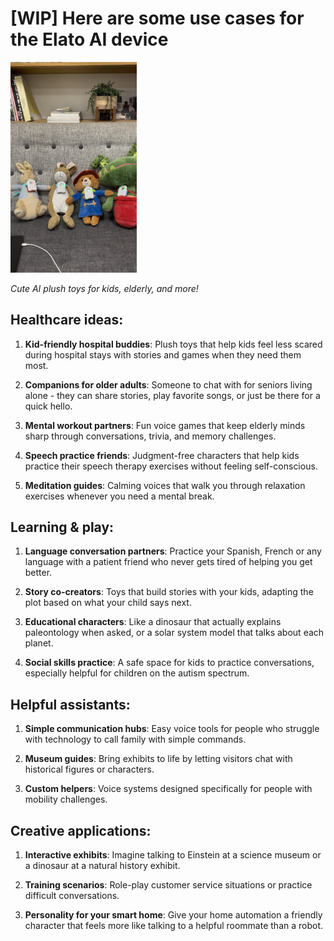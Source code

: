 # [WIP] Here are some use cases for the Elato AI device

<img src="./../assets/usecases.png" alt="Build Custom AI Toys" width="40%">

*Cute AI plush toys for kids, elderly, and more!*

## Healthcare ideas:

1. **Kid-friendly hospital buddies**: Plush toys that help kids feel less scared during hospital stays with stories and games when they need them most.

2. **Companions for older adults**: Someone to chat with for seniors living alone - they can share stories, play favorite songs, or just be there for a quick hello.

3. **Mental workout partners**: Fun voice games that keep elderly minds sharp through conversations, trivia, and memory challenges.

4. **Speech practice friends**: Judgment-free characters that help kids practice their speech therapy exercises without feeling self-conscious.

5. **Meditation guides**: Calming voices that walk you through relaxation exercises whenever you need a mental break.

## Learning & play:

1. **Language conversation partners**: Practice your Spanish, French or any language with a patient friend who never gets tired of helping you get better.

2. **Story co-creators**: Toys that build stories with your kids, adapting the plot based on what your child says next.

3. **Educational characters**: Like a dinosaur that actually explains paleontology when asked, or a solar system model that talks about each planet.

4. **Social skills practice**: A safe space for kids to practice conversations, especially helpful for children on the autism spectrum.

## Helpful assistants:

1. **Simple communication hubs**: Easy voice tools for people who struggle with technology to call family with simple commands.

2. **Museum guides**: Bring exhibits to life by letting visitors chat with historical figures or characters.

3. **Custom helpers**: Voice systems designed specifically for people with mobility challenges.

## Creative applications:

1. **Interactive exhibits**: Imagine talking to Einstein at a science museum or a dinosaur at a natural history exhibit.

2. **Training scenarios**: Role-play customer service situations or practice difficult conversations.

3. **Personality for your smart home**: Give your home automation a friendly character that feels more like talking to a helpful roommate than a robot.